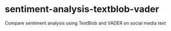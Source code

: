 # sentiment-analysis-textblob-vader
Compare sentiment analysis using TextBlob and VADER on social media text
